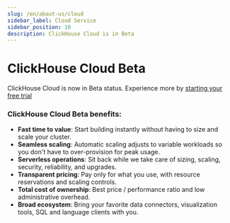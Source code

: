 ```yaml
---
slug: /en/about-us/cloud
sidebar_label: Cloud Service
sidebar_position: 10
description: ClickHouse Cloud is in Beta
---
```


# ClickHouse Cloud Beta

ClickHouse Cloud is now in Beta status.  Experience more by [starting your free trial](https://clickhouse.cloud/signUp)

### ClickHouse Cloud Beta benefits:

- **Fast time to value**: Start building instantly without having to size and scale your cluster.
- **Seamless scaling**: Automatic scaling adjusts to variable workloads so you don't have to over-provision for peak usage.
- **Serverless operations**: Sit back while we take care of sizing, scaling, security, reliability, and upgrades.
- **Transparent pricing**: Pay only for what you use, with resource reservations and scaling controls.
- **Total cost of ownership**: Best price / performance ratio and low administrative overhead.
- **Broad ecosystem**: Bring your favorite data connectors, visualization tools, SQL and language clients with you.
